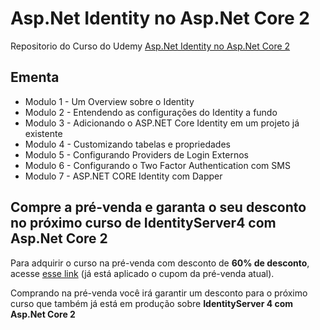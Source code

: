# Asp.Net Identity no Asp.Net Core 2

Repositorio do Curso do Udemy [Asp.Net Identity no Asp.Net Core 2]()

## Ementa

- Modulo 1 - Um Overview sobre o Identity
- Modulo 2 - Entendendo as configurações do Identity a fundo
- Modulo 3 - Adicionando o ASP.NET Core Identity em um projeto já existente
- Modulo 4 - Customizando tabelas e propriedades
- Modulo 5 - Configurando Providers de Login Externos
- Modulo 6 - Configurando o Two Factor Authentication com SMS
- Modulo 7 - ASP.NET CORE Identity com Dapper

## Compre a pré-venda e garanta o seu desconto no próximo curso de IdentityServer4 com Asp.Net Core 2

Para adquirir o curso na pré-venda com desconto de **60% de desconto**, acesse [esse link]() (já está aplicado o cupom da pré-venda atual).

Comprando na pré-venda você irá garantir um desconto para o próximo curso que também já está em produção sobre **IdentityServer 4 com Asp.Net Core 2**
